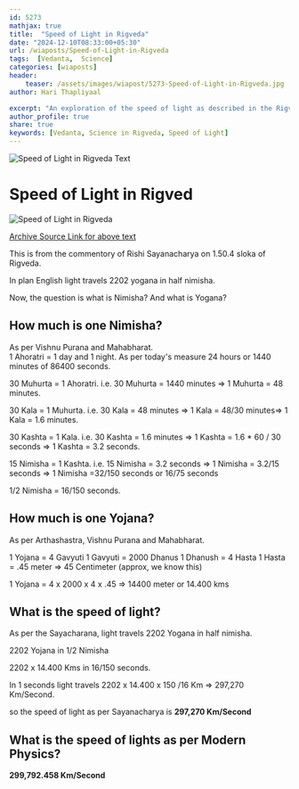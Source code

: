```yaml
---        
id: 5273
mathjax: true        
title:  "Speed of Light in Rigveda"        
date: "2024-12-10T08:33:00+05:30"        
url: /wiaposts/Speed-of-Light-in-Rigveda
tags:  [Vedanta,  Science]         
categories: [wiaposts] 
header:        
    teaser: /assets/images/wiapost/5273-Speed-of-Light-in-Rigveda.jpg               
author: Hari Thapliyaal        

excerpt: "An exploration of the speed of light as described in the Rigveda, comparing ancient insights with modern scientific understanding."
author_profile: true        
share: true
keywords: [Vedanta, Science in Rigveda, Speed of Light]  
--- 
```


![Speed of Light in Rigveda Text](/assets/images/wiapost/5273-Speed-of-Light-in-Rigveda.jpg)   

# Speed of Light in Rigved   
![Speed of Light in Rigveda](/assets/images/wiapost/5273-Speed-of-Light-in-Rigveda-Text.jpg)   

[Archive Source Link for above text](https://ia601705.us.archive.org/34/items/20201214_20201214_1113/%E0%A4%8B%E0%A4%97%E0%A5%8D%E0%A4%B5%E0%A5%87%E0%A4%A6%20%E0%A4%AE%E0%A4%82%E0%A4%A1%E0%A4%B2%20%E0%A5%A7%20%E0%A4%B8%E0%A4%82%E0%A4%B8%E0%A5%8D%E0%A4%95%E0%A5%83%E0%A4%A4%20-%20%E0%A4%B8%E0%A4%BE%E0%A4%AF%E0%A4%A3%E0%A4%BE%E0%A4%9A%E0%A4%BE%E0%A4%B0%E0%A5%8D%E0%A4%AF%20%E0%A4%AD%E0%A4%BE%E0%A4%B7%E0%A5%8D%E0%A4%AF.pdf)
   
This is from the commentory of Rishi Sayanacharya on 1.50.4 sloka of Rigveda.  
   
In plan English light travels 2202 yogana in half nimisha.
   
Now, the question is what is Nimisha? And what is Yogana? 
   
## How much is one Nimisha? 
As per Vishnu Purana and Mahabharat.   
1 Ahoratri = 1 day and 1 night. As per today's measure 24 hours or 1440 minutes of 86400 seconds.   

30 Muhurta = 1 Ahoratri. i.e. 30 Muhurta = 1440 minutes => 1 Muhurta = 48 minutes.  

30 Kala = 1 Muhurta. i.e. 30 Kala = 48 minutes => 1 Kala = 48/30 minutes=> 1 Kala = 1.6 minutes.  

30 Kashta = 1 Kala. i.e. 30 Kashta = 1.6 minutes => 1 Kashta = 1.6 * 60 / 30 seconds => 1 Kashta = 3.2 seconds.   

15 Nimisha = 1 Kashta. i.e. 15 Nimisha = 3.2 seconds => 1 Nimisha = 3.2/15 seconds => 1 Nimisha =32/150 seconds or 16/75 seconds  

1/2 Nimisha = 16/150 seconds.   

## How much is one Yojana?
As per Arthashastra, Vishnu Purana and Mahabharat.   



1 Yojana = 4 Gavyuti
1 Gavyuti = 2000 Dhanus
1 Dhanush = 4 Hasta
1 Hasta = .45 meter => 45 Centimeter (approx, we know this)

1 Yojana = 4 x 2000 x 4 x .45 => 14400 meter or 14.400 kms 

## What is the speed of light?
As per the Sayacharana, light travels 2202 Yogana in half nimisha.  

2202 Yojana in 1/2 Nimisha   

2202 x 14.400 Kms in 16/150 seconds.   

In 1 seconds light travels 2202 x 14.400 x 150 /16 Km => 297,270 Km/Second.  

so the speed of light as per Sayanacharya is **297,270 Km/Second**

## What is the speed of lights as per Modern Physics?
**299,792.458 Km/Second**









